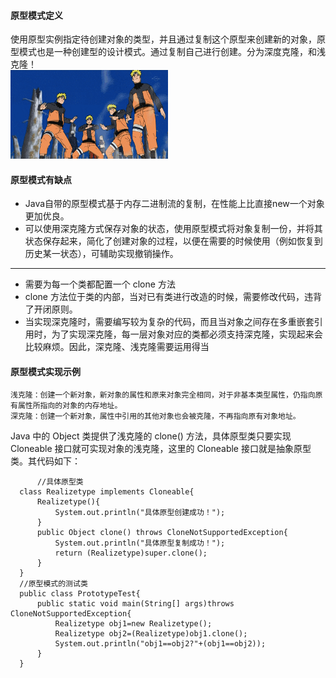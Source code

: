 #### 原型模式定义
使用原型实例指定待创建对象的类型，并且通过复制这个原型来创建新的对象，原型模式也是一种创建型的设计模式。通过复制自己进行创建。分为深度克隆，和浅克隆！<br/>
<img src="/img/t01091269adf9ca549c.gif" width="50%" hight="50%">

#### 原型模式有缺点
* Java自带的原型模式基于内存二进制流的复制，在性能上比直接new一个对象更加优良。
* 可以使用深克隆方式保存对象的状态，使用原型模式将对象复制一份，并将其状态保存起来，简化了创建对象的过程，以便在需要的时候使用（例如恢复到历史某一状态），可辅助实现撤销操作。
*****
* 需要为每一个类都配置一个 clone 方法
* clone 方法位于类的内部，当对已有类进行改造的时候，需要修改代码，违背了开闭原则。
* 当实现深克隆时，需要编写较为复杂的代码，而且当对象之间存在多重嵌套引用时，为了实现深克隆，每一层对象对应的类都必须支持深克隆，实现起来会比较麻烦。因此，深克隆、浅克隆需要运用得当
#### 原型模式实现示例
      
          
    浅克隆：创建一个新对象，新对象的属性和原来对象完全相同，对于非基本类型属性，仍指向原有属性所指向的对象的内存地址。
    深克隆：创建一个新对象，属性中引用的其他对象也会被克隆，不再指向原有对象地址。
Java 中的 Object 类提供了浅克隆的 clone() 方法，具体原型类只要实现 Cloneable 接口就可实现对象的浅克隆，这里的 Cloneable 接口就是抽象原型类。其代码如下：
          
          //具体原型类
      class Realizetype implements Cloneable{
          Realizetype(){
              System.out.println("具体原型创建成功！");
          }
          public Object clone() throws CloneNotSupportedException{
              System.out.println("具体原型复制成功！");
              return (Realizetype)super.clone();
          }
      }
      //原型模式的测试类
      public class PrototypeTest{
          public static void main(String[] args)throws CloneNotSupportedException{
              Realizetype obj1=new Realizetype();
              Realizetype obj2=(Realizetype)obj1.clone();
              System.out.println("obj1==obj2?"+(obj1==obj2));
          }
      }



